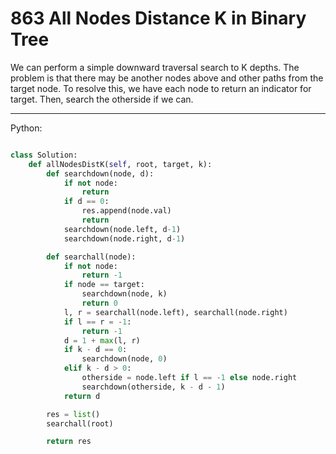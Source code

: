 # 863 All Nodes Distance K in Binary Tree

We can perform a simple downward traversal search to K depths. The problem is
that there may be another nodes above and other paths from the target node. To
resolve this, we have each node to return an indicator for target. Then, search
the otherside if we can.

---

Python:

```python

class Solution:
    def allNodesDistK(self, root, target, k):
        def searchdown(node, d):
            if not node:
                return
            if d == 0:
                res.append(node.val)
                return
            searchdown(node.left, d-1)
            searchdown(node.right, d-1)

        def searchall(node):
            if not node:
                return -1
            if node == target:
                searchdown(node, k)
                return 0
            l, r = searchall(node.left), searchall(node.right)
            if l == r = -1:
                return -1
            d = 1 + max(l, r)
            if k - d == 0:
                searchdown(node, 0)
            elif k - d > 0:
                otherside = node.left if l == -1 else node.right
                searchdown(otherside, k - d - 1)
            return d

        res = list()
        searchall(root)

        return res
```
